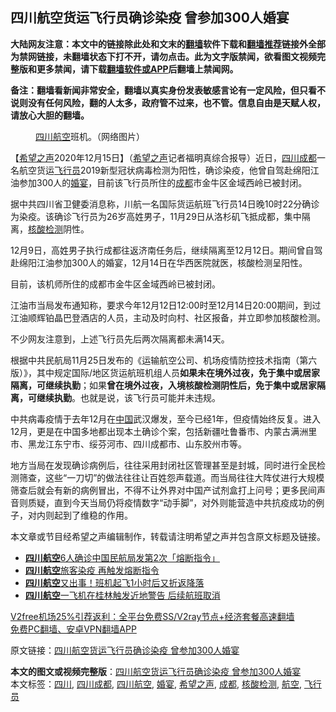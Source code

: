  <h2>四川航空货运飞行员确诊染疫 曾参加300人婚宴</h2> <p class="notice"><b>大陆网友注意：本文中的链接除此处和文末的<a href="https://github.com/bannedbook/fanqiang" >翻墙</a>软件下载和<a href="https://github.com/killgcd/justmysocks/blob/master/README.md">翻墙推荐</a>链接外全部为禁网链接，未翻墙状态下打不开，请勿点击。此为文字版禁闻，欲看图文视频完整版和更多禁闻，请下载<a href="https://github.com/bannedbook/fanqiang">翻墙软件或APP</a>后翻墙上禁闻网。</p><p>备注：翻墙看新闻非常安全，翻墙以真实身份发表敏感言论有一定风险，但只看不说则没有任何风险，翻的人太多，政府管不过来，也不管。信息自由是天赋人权，请放心大胆的翻墙。</b></p>  <div class="entry"> <figure><figcaption><a href="https://www.bannedbook.org/bnews/tag/%e5%9b%9b%e5%b7%9d/" class="st_tag internal_tag" rel="tag" title="标签 四川 下的日志">四川</a><a href="https://www.bannedbook.org/bnews/tag/%E8%88%AA%E7%A9%BA/" class="st_tag internal_tag" rel="tag" title="标签 航空 下的日志">航空</a>班机。（网络图片）</figcaption></figure> <p>【<span class='wp_keywordlink_affiliate'><a href="https://www.soundofhope.org" title="希望之声" target="_blank">希望之声</a></span>2020年12月15日】（<a href="https://www.bannedbook.org/bnews/tag/%e5%b8%8c%e6%9c%9b%e4%b9%8b%e5%a3%b0/" class="st_tag internal_tag" rel="tag" title="标签 希望之声 下的日志">希望之声</a>记者福明真综合报导）近日，<a href="https://www.bannedbook.org/bnews/tag/%E5%9B%9B%E5%B7%9D%E6%88%90%E9%83%BD/" class="st_tag internal_tag" rel="tag" title="标签 四川成都 下的日志">四川成都</a>一名航空货运<a href="https://www.bannedbook.org/bnews/tag/%e9%a3%9e%e8%a1%8c%e5%91%98/" class="st_tag internal_tag" rel="tag" title="标签 飞行员 下的日志">飞行员</a>2019新型冠状病毒检测为阳性，确诊染疫，他曾自驾赴绵阳江油参加300人的<a href="https://www.bannedbook.org/bnews/tag/%E5%A9%9A%E5%AE%B4/" class="st_tag internal_tag" rel="tag" title="标签 婚宴 下的日志">婚宴</a>，目前该飞行员所住的<a href="https://www.bannedbook.org/bnews/tag/%e6%88%90%e9%83%bd/" class="st_tag internal_tag" rel="tag" title="标签 成都 下的日志">成都</a>市金牛区金域西岭已被封闭。</p> <p>据中共四川省卫健委消息称，川航一名国际货运航班飞行员14日晚10时22分确诊为染疫。该确诊飞行员为26岁高姓男子，11月29日从洛杉矶飞抵成都，集中隔离，<a href="https://www.bannedbook.org/bnews/tag/%E6%A0%B8%E9%85%B8%E6%A3%80%E6%B5%8B/" class="st_tag internal_tag" rel="tag" title="标签 核酸检测 下的日志">核酸检测</a>阴性。</p> <p>12月9日，高姓男子执行成都往返济南任务后，继续隔离至12月12日。期间曾自驾赴绵阳江油参加300人的婚宴，12月14日在华西医院就医，核酸检测呈阳性。</p>  <p>目前，该机师所住的成都市金牛区金域西岭已被封闭。</p> <p>江油市当局发布通知称，要求今年12月12日12:00时至12月14日20:00期间，到过江油顺辉铂晶巴登酒店的人员，主动及时向村、社区报备，并立即参加核酸检测。</p> <p>不少网友注意到，上述飞行员先后两次隔离都未满14天。</p>  <p>根据中共民航局11月25日发布的《运输航空公司、机场疫情防控技术指南（第六版）》，其中规定国际/地区货运航班机组人员<strong>如果未在境外过夜，免于集中或居家隔离，可继续执勤</strong>；如果<strong>曾在境外过夜，入境核酸检测阴性后，免于集中或居家隔离，可继续执勤</strong>。也就是说，该飞行员可能并未违规。</p> <p>中共病毒疫情于去年12月在<span class='wp_keywordlink_affiliate'><a href="https://www.bannedbook.org/" title="中国" target="_blank">中国</a></span>武汉爆发，至今已经1年，但疫情始终反复。进入12月，更是在中国多地都出现本土确诊个案，包括新疆吐鲁番市、内蒙古满洲里市、黑龙江东宁市、绥芬河市、四川成都市、山东胶州市等。</p> <p>地方当局在发现确诊病例后，往往采用封闭社区管理甚至是封城，同时进行全民检测筛查，这些“一刀切”的做法往往让百姓怨声载道。而当局往往大阵仗进行大规模筛查后就会有新的病例冒出，不得不让外界对中国产试剂盒打上问号；更多民间声音则质疑，直到今天当局仍将疫情数字“动手脚”，对外则能营造中共抗疫成功的例子，对内则起到了维稳的作用。</p>  <p>本文章或节目经希望之声编辑制作，转载请注明希望之声并包含原文标题及链接。</p> <ul class='op-related-articles' title='相关阅读'> <li><a href='https://www.bannedbook.org/bnews/baitai/20200702/1354657.html' target='_blank'><b>四川航空</b>6人确诊中国民航局发第2次「熔断指令」</a></li> <li><a href='https://www.bannedbook.org/bnews/cbnews/20200702/1354399.html' target='_blank'><b>四川航空</b>旅客染疫 再触发熔断指令</a></li> <li><a href='https://www.bannedbook.org/bnews/cnnews/20180604/952759.html' target='_blank'><b>四川航空</b>又出事！班机起飞1小时后又折返降落</a></li> <li><a href='https://www.bannedbook.org/bnews/cnnews/20170629/782138.html' target='_blank'><b>四川航空</b>一飞机在桂林触发近地警告 后续航班取消</a></li> </ul> <p class="texttj"> <a href="https://github.com/bannedbook/fanqiang/wiki/V2ray%E6%9C%BA%E5%9C%BA" target="_blank">V2free机场25%引荐返利：全平台免费SS/V2ray节点+经济套餐高速翻墙</a><br/> <a href="https://github.com/bannedbook/fanqiang/wiki/%E7%A6%81%E9%97%BB%E7%BD%91%E5%AE%89%E5%8D%93%E7%BF%BB%E5%A2%99%E6%96%B0%E9%97%BBAPP" target="_blank">免费PC翻墙、安卓VPN翻墙APP</a></p><p>原文链接：<a class="src_link"  href="https://www.soundofhope.org/post/453751" target="_blank">四川航空货运飞行员确诊染疫 曾参加300人婚宴</a></p><a name='sharetosocial'></a>       <div><b>本文的图文或视频完整版</b>：<a href='https://www.bannedbook.org/bnews/comments/20201215/1448166.html'>四川航空货运飞行员确诊染疫 曾参加300人婚宴</a></div>  </div><!--END ENTRY--> <div class="postfooter"> <div>本文标签：<a href="https://www.bannedbook.org/bnews/tag/%e5%9b%9b%e5%b7%9d/" rel="tag">四川</a>, <a href="https://www.bannedbook.org/bnews/tag/%E5%9B%9B%E5%B7%9D%E6%88%90%E9%83%BD/" rel="tag">四川成都</a>, <a href="https://www.bannedbook.org/bnews/tag/%E5%9B%9B%E5%B7%9D%E8%88%AA%E7%A9%BA/" rel="tag">四川航空</a>, <a href="https://www.bannedbook.org/bnews/tag/%E5%A9%9A%E5%AE%B4/" rel="tag">婚宴</a>, <a href="https://www.bannedbook.org/bnews/tag/%e5%b8%8c%e6%9c%9b%e4%b9%8b%e5%a3%b0/" rel="tag">希望之声</a>, <a href="https://www.bannedbook.org/bnews/tag/%e6%88%90%e9%83%bd/" rel="tag">成都</a>, <a href="https://www.bannedbook.org/bnews/tag/%E6%A0%B8%E9%85%B8%E6%A3%80%E6%B5%8B/" rel="tag">核酸检测</a>, <a href="https://www.bannedbook.org/bnews/tag/%E8%88%AA%E7%A9%BA/" rel="tag">航空</a>, <a href="https://www.bannedbook.org/bnews/tag/%e9%a3%9e%e8%a1%8c%e5%91%98/" rel="tag">飞行员</a></div>  </div><!--END POSTFOOTER--> 